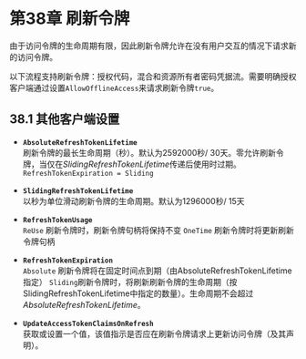 # 第38章 刷新令牌
由于访问令牌的生命周期有限，因此刷新令牌允许在没有用户交互的情况下请求新的访问令牌。

以下流程支持刷新令牌：授权代码，混合和资源所有者密码凭据流。需要明确授权客户端通过设置`AllowOfflineAccess`来请求刷新令牌`true`。

## 38.1 其他客户端设置
* **`AbsoluteRefreshTokenLifetime`**  
刷新令牌的最长生命周期（秒）。默认为2592000秒/ 30天。零允许刷新令牌，当仅在*SlidingRefreshTokenLifetime*传递后使用时过期。`RefreshTokenExpiration = Sliding`

* **`SlidingRefreshTokenLifetime`**  
以秒为单位滑动刷新令牌的生命周期。默认为1296000秒/ 15天

* **`RefreshTokenUsage`**  
`ReUse` 刷新令牌时，刷新令牌句柄将保持不变
`OneTime` 刷新令牌时将更新刷新令牌句柄

* **`RefreshTokenExpiration`**  
`Absolute` 刷新令牌将在固定时间点到期（由AbsoluteRefreshTokenLifetime指定）
`Sliding`刷新令牌时，将刷新刷新令牌的生命周期（按SlidingRefreshTokenLifetime中指定的数量）。生命周期不会超过
*AbsoluteRefreshTokenLifetime*。

* **`UpdateAccessTokenClaimsOnRefresh`**  
获取或设置一个值，该值指示是否应在刷新令牌请求上更新访问令牌（及其声明）。